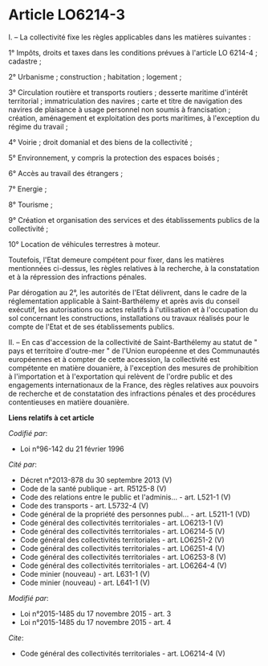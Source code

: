 # Article LO6214-3

I. – La collectivité fixe les règles applicables dans les matières suivantes :

1° Impôts, droits et taxes dans les conditions prévues à l'article LO 6214-4 ; cadastre ;

2° Urbanisme ; construction ; habitation ; logement ;

3° Circulation routière et transports routiers ; desserte maritime d'intérêt territorial ; immatriculation des navires ;
carte et titre de navigation des navires de plaisance à usage personnel non soumis à francisation ; création, aménagement et
exploitation des ports maritimes, à l'exception du régime du travail ;

4° Voirie ; droit domanial et des biens de la collectivité ;

5° Environnement, y compris la protection des espaces boisés ;

6° Accès au travail des étrangers ;

7° Energie ;

8° Tourisme ;

9° Création et organisation des services et des établissements publics de la collectivité ;

10° Location de véhicules terrestres à moteur.

Toutefois, l'Etat demeure compétent pour fixer, dans les matières mentionnées ci-dessus, les règles relatives à la recherche,
à la constatation et à la répression des infractions pénales.

Par dérogation au 2°, les autorités de l'Etat délivrent, dans le cadre de la réglementation applicable à Saint-Barthélemy et
après avis du conseil exécutif, les autorisations ou actes relatifs à l'utilisation et à l'occupation du sol concernant les
constructions, installations ou travaux réalisés pour le compte de l'Etat et de ses établissements publics.

II. – En cas d'accession de la collectivité de Saint-Barthélemy au statut de " pays et territoire d'outre-mer " de l'Union
européenne et des Communautés européennes et à compter de cette accession, la collectivité est compétente en matière
douanière, à l'exception des mesures de prohibition à l'importation et à l'exportation qui relèvent de l'ordre public et des
engagements internationaux de la France, des règles relatives aux pouvoirs de recherche et de constatation des infractions
pénales et des procédures contentieuses en matière douanière.

**Liens relatifs à cet article**

_Codifié par_:

  - Loi n°96-142 du 21 février 1996

_Cité par_:

  - Décret n°2013-878 du 30 septembre 2013 (V)
  - Code de la santé publique - art. R5125-8 (V)
  - Code des relations entre le public et l'adminis... - art. L521-1 (V)
  - Code des transports - art. L5732-4 (V)
  - Code général de la propriété des personnes publ... - art. L5211-1 (VD)
  - Code général des collectivités territoriales - art. LO6213-1 (V)
  - Code général des collectivités territoriales - art. LO6214-5 (V)
  - Code général des collectivités territoriales - art. LO6251-2 (V)
  - Code général des collectivités territoriales - art. LO6251-4 (V)
  - Code général des collectivités territoriales - art. LO6253-8 (V)
  - Code général des collectivités territoriales - art. LO6264-4 (V)
  - Code minier (nouveau) - art. L631-1 (V)
  - Code minier (nouveau) - art. L641-1 (V)

_Modifié par_:

  - Loi n°2015-1485 du 17 novembre 2015 - art. 3
  - Loi n°2015-1485 du 17 novembre 2015 - art. 4

_Cite_:

  - Code général des collectivités territoriales - art. LO6214-4 (V)
